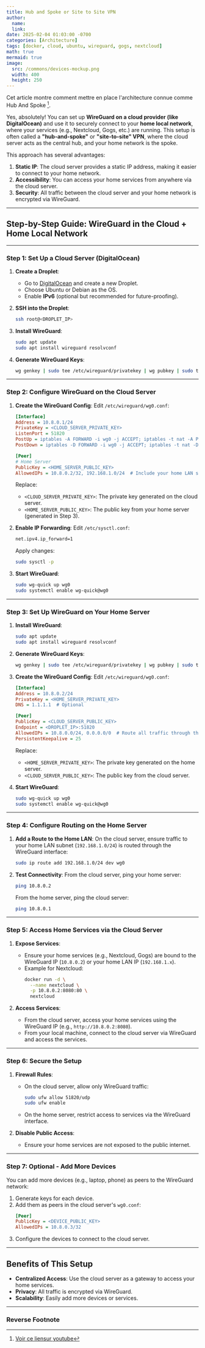 ```yaml
---
title: Hub and Spoke or Site to Site VPN
author: 
  name: 
  link:
date: 2025-02-04 01:03:00 -0700
categories: [Architecture]
tags: [docker, cloud, ubuntu, wireguard, gogs, nextcloud]
math: true
mermaid: true
image:
  src: /commons/devices-mockup.png
  width: 400
  height: 250
---
```


Cet article montre comment mettre en place l'architecture connue comme Hub And Spoke [^ref1].

Yes, absolutely! You can set up **WireGuard on a cloud provider (like DigitalOcean)** and use it to securely connect to your **home local network**, where your services (e.g., Nextcloud, Gogs, etc.) are running. This setup is often called a **"hub-and-spoke"** or **"site-to-site" VPN**, where the cloud server acts as the central hub, and your home network is the spoke.

This approach has several advantages:
1. **Static IP**: The cloud server provides a static IP address, making it easier to connect to your home network.
2. **Accessibility**: You can access your home services from anywhere via the cloud server.
3. **Security**: All traffic between the cloud server and your home network is encrypted via WireGuard.

---

## **Step-by-Step Guide: WireGuard in the Cloud + Home Local Network**

---

### **Step 1: Set Up a Cloud Server (DigitalOcean)**
1. **Create a Droplet**:
   - Go to [DigitalOcean](https://cloud.digitalocean.com/) and create a new Droplet.
   - Choose Ubuntu or Debian as the OS.
   - Enable **IPv6** (optional but recommended for future-proofing).

2. **SSH into the Droplet**:
   ```bash
   ssh root@<DROPLET_IP>
   ```

3. **Install WireGuard**:
   ```bash
   sudo apt update
   sudo apt install wireguard resolvconf
   ```

4. **Generate WireGuard Keys**:
   ```bash
   wg genkey | sudo tee /etc/wireguard/privatekey | wg pubkey | sudo tee /etc/wireguard/publickey
   ```

---

### **Step 2: Configure WireGuard on the Cloud Server**
1. **Create the WireGuard Config**:
   Edit `/etc/wireguard/wg0.conf`:
   ```ini
   [Interface]
   Address = 10.8.0.1/24
   PrivateKey = <CLOUD_SERVER_PRIVATE_KEY>
   ListenPort = 51820
   PostUp = iptables -A FORWARD -i wg0 -j ACCEPT; iptables -t nat -A POSTROUTING -o eth0 -j MASQUERADE
   PostDown = iptables -D FORWARD -i wg0 -j ACCEPT; iptables -t nat -D POSTROUTING -o eth0 -j MASQUERADE

   [Peer]
   # Home Server
   PublicKey = <HOME_SERVER_PUBLIC_KEY>
   AllowedIPs = 10.8.0.2/32, 192.168.1.0/24  # Include your home LAN subnet
   ```

   Replace:
   - `<CLOUD_SERVER_PRIVATE_KEY>`: The private key generated on the cloud server.
   - `<HOME_SERVER_PUBLIC_KEY>`: The public key from your home server (generated in Step 3).

2. **Enable IP Forwarding**:
   Edit `/etc/sysctl.conf`:
   ```bash
   net.ipv4.ip_forward=1
   ```
   Apply changes:
   ```bash
   sudo sysctl -p
   ```

3. **Start WireGuard**:
   ```bash
   sudo wg-quick up wg0
   sudo systemctl enable wg-quick@wg0
   ```

---

### **Step 3: Set Up WireGuard on Your Home Server**
1. **Install WireGuard**:
   ```bash
   sudo apt update
   sudo apt install wireguard resolvconf
   ```

2. **Generate WireGuard Keys**:
   ```bash
   wg genkey | sudo tee /etc/wireguard/privatekey | wg pubkey | sudo tee /etc/wireguard/publickey
   ```

3. **Create the WireGuard Config**:
   Edit `/etc/wireguard/wg0.conf`:
   ```ini
   [Interface]
   Address = 10.8.0.2/24
   PrivateKey = <HOME_SERVER_PRIVATE_KEY>
   DNS = 1.1.1.1  # Optional

   [Peer]
   PublicKey = <CLOUD_SERVER_PUBLIC_KEY>
   Endpoint = <DROPLET_IP>:51820
   AllowedIPs = 10.8.0.0/24, 0.0.0.0/0  # Route all traffic through the VPN (optional)
   PersistentKeepalive = 25
   ```

   Replace:
   - `<HOME_SERVER_PRIVATE_KEY>`: The private key generated on the home server.
   - `<CLOUD_SERVER_PUBLIC_KEY>`: The public key from the cloud server.

4. **Start WireGuard**:
   ```bash
   sudo wg-quick up wg0
   sudo systemctl enable wg-quick@wg0
   ```

---

### **Step 4: Configure Routing on the Home Server**
1. **Add a Route to the Home LAN**:
   On the cloud server, ensure traffic to your home LAN subnet (`192.168.1.0/24`) is routed through the WireGuard interface:
   ```bash
   sudo ip route add 192.168.1.0/24 dev wg0
   ```

2. **Test Connectivity**:
   From the cloud server, ping your home server:
   ```bash
   ping 10.8.0.2
   ```
   From the home server, ping the cloud server:
   ```bash
   ping 10.8.0.1
   ```

---

### **Step 5: Access Home Services via the Cloud Server**
1. **Expose Services**:
   - Ensure your home services (e.g., Nextcloud, Gogs) are bound to the WireGuard IP (`10.8.0.2`) or your home LAN IP (`192.168.1.x`).
   - Example for Nextcloud:
     ```bash
     docker run -d \
       --name nextcloud \
       -p 10.8.0.2:8080:80 \
       nextcloud
     ```

2. **Access Services**:
   - From the cloud server, access your home services using the WireGuard IP (e.g., `http://10.8.0.2:8080`).
   - From your local machine, connect to the cloud server via WireGuard and access the services.

---

### **Step 6: Secure the Setup**
1. **Firewall Rules**:
   - On the cloud server, allow only WireGuard traffic:
     ```bash
     sudo ufw allow 51820/udp
     sudo ufw enable
     ```
   - On the home server, restrict access to services via the WireGuard interface.

2. **Disable Public Access**:
   - Ensure your home services are not exposed to the public internet.

---

### **Step 7: Optional - Add More Devices**
You can add more devices (e.g., laptop, phone) as peers to the WireGuard network:
1. Generate keys for each device.
2. Add them as peers in the cloud server's `wg0.conf`:
   ```ini
   [Peer]
   PublicKey = <DEVICE_PUBLIC_KEY>
   AllowedIPs = 10.8.0.3/32
   ```
3. Configure the devices to connect to the cloud server.

---

## **Benefits of This Setup**
- **Centralized Access**: Use the cloud server as a gateway to access your home services.
- **Privacy**: All traffic is encrypted via WireGuard.
- **Scalability**: Easily add more devices or services.

---

### Reverse Footnote

[^ref1]: [Voir ce liensur youtube](https://www.youtube.com/watch?v=WoHffLF0jfU)
[^ref2]: [source in github docker machine](https://github.com/docker/machine/releases/tag/v0.16.2)
[^ref3]: [source in github docker compose](https://docs.docker.com/compose/install/)
[^ref4]: [source article](https://medium.com/@leonardo.lp2/installing-docker-on-deepin-15-9-2312f28f09b7)

 
